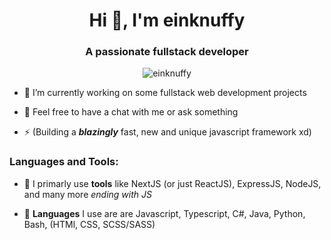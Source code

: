 <h1 align="center">Hi 👋, I'm einknuffy</h1>
<h3 align="center">A passionate fullstack developer</h3>

<p align="center"> <img src="https://komarev.com/ghpvc/?username=einknuffy&label=Profile%20views&color=0e75b6&style=flat" alt="einknuffy" /> </p>


- 🔭 I’m currently working on some fullstack web development projects

- 💬 Feel free to have a chat with me or ask something

- ⚡ (Building a ***blazingly*** fast, new and unique javascript framework xd)



<h3 align="left">Languages and Tools:</h3>

- 📢 I primarly use **tools** like NextJS (or just ReactJS), ExpressJS, NodeJS, and many more *ending with JS*

- 🏁 **Languages** I use are are Javascript, Typescript, C#, Java, Python, Bash, (HTMl, CSS, SCSS/SASS)
